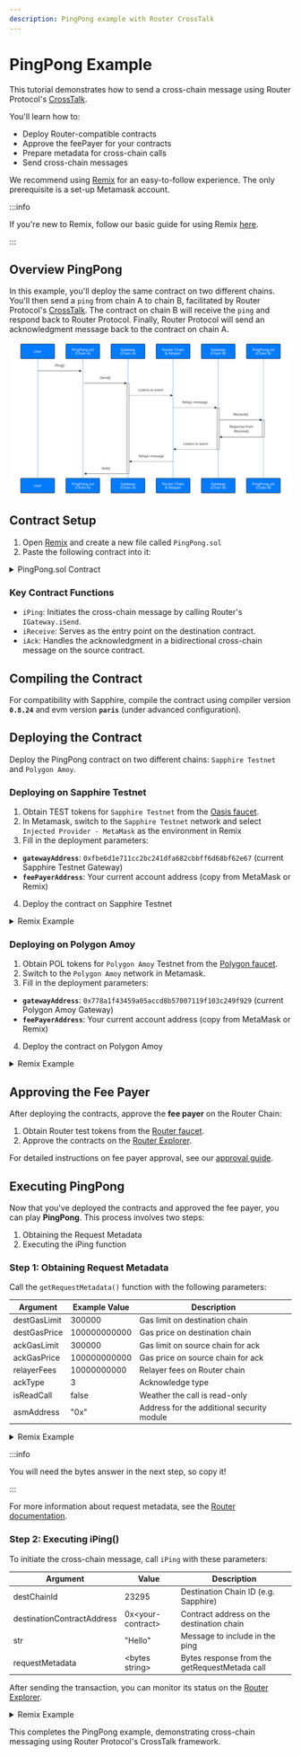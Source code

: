 ```yaml
---
description: PingPong example with Router CrossTalk
---
```


# PingPong Example

This tutorial demonstrates how to send a cross-chain message using Router
Protocol's [CrossTalk].

You'll learn how to:

 - Deploy Router-compatible contracts
 - Approve the feePayer for your contracts
 - Prepare metadata for cross-chain calls
 - Send cross-chain messages

We recommend using [Remix] for an easy-to-follow experience.
The only prerequisite is a set-up Metamask account.

:::info

If you're new to Remix, follow our basic guide for using Remix
[here][dapp-remix].

[dapp-remix]: ../../tools/remix.md

:::


## Overview PingPong

In this example, you'll deploy the same contract on two different chains.
You'll then send a `ping` from chain A to chain B, facilitated by Router
Protocol's [CrossTalk]. The contract on chain B will receive the `ping` and
respond back to Router Protocol. Finally, Router Protocol will send an
acknowledgment message back to the contract on chain A.

![PingPong Flow](../../diagrams/opl-router-pingpong-flow.mmd.svg)

[CrossTalk]: https://docs.routerprotocol.com/develop/message-transfer-via-crosstalk

## Contract Setup

1. Open [Remix] and create a new file called `PingPong.sol`
2. Paste the following contract into it:

 <details>
        <summary> PingPong.sol Contract </summary>

        ```solidity title="PingPong.sol" showLineNumbers
        //SPDX-License-Identifier: UNLICENSED
        pragma solidity >=0.8.0 <0.9.0;

        import "@routerprotocol/evm-gateway-contracts/contracts/IGateway.sol";

        /// @title PingPong
        /// @author Yashika Goyal
        /// @notice This is a cross-chain ping pong smart contract to demonstrate how one can
        /// utilise Router CrossTalk for cross-chain transactions.
        contract PingPong {
            address public owner;
            uint64 public currentRequestId;

            // srcChainId + requestId => pingFromSource
            mapping(string => mapping(uint64 => string)) public pingFromSource;
            // requestId => ackMessage
            mapping(uint64 => string) public ackFromDestination;

            // instance of the Router's gateway contract
            IGateway public gatewayContract;

            // custom error so that we can emit a custom error message
            error CustomError(string message);

            // event we will emit while sending a ping to destination chain
            event PingFromSource(
                string indexed srcChainId,
                uint64 indexed requestId,
                string message
            );
            event NewPing(uint64 indexed requestId);

            // events we will emit while handling acknowledgement
            event ExecutionStatus(uint256 indexed eventIdentifier, bool isSuccess);
            event AckFromDestination(uint64 indexed requestId, string ackMessage);

            constructor(address payable gatewayAddress, string memory feePayerAddress) {
                owner = msg.sender;

                gatewayContract = IGateway(gatewayAddress);

                gatewayContract.setDappMetadata(feePayerAddress);
            }

            /// @notice function to set the fee payer address on Router Chain.
            /// @param feePayerAddress address of the fee payer on Router Chain.
            function setDappMetadata(string memory feePayerAddress) external {
                require(msg.sender == owner, "only owner");
                gatewayContract.setDappMetadata(feePayerAddress);
            }

            /// @notice function to set the Router Gateway Contract.
            /// @param gateway address of the gateway contract.
            function setGateway(address gateway) external {
                require(msg.sender == owner, "only owner");
                gatewayContract = IGateway(gateway);
            }

            /// @notice function to generate a cross-chain request to ping a destination chain contract.
            /// @param destChainId chain ID of the destination chain in string.
            /// @param destinationContractAddress contract address of the contract that will handle this
            /// @param str string to be pinged to destination
            /// @param requestMetadata abi-encoded metadata according to source and destination chains
            function iPing(
                string calldata destChainId,
                string calldata destinationContractAddress,
                string calldata str,
                bytes calldata requestMetadata
            ) public payable {
                currentRequestId++;

                bytes memory packet = abi.encode(currentRequestId, str);
                bytes memory requestPacket = abi.encode(destinationContractAddress, packet);
                gatewayContract.iSend{ value: msg.value }(
                1,
                0,
                string(""),
                destChainId,
                requestMetadata,
                requestPacket
                );
                emit NewPing(currentRequestId);
            }

            /// @notice function to get the request metadata to be used while initiating cross-chain request
            /// @return requestMetadata abi-encoded metadata according to source and destination chains
            function getRequestMetadata(
                uint64 destGasLimit,
                uint64 destGasPrice,
                uint64 ackGasLimit,
                uint64 ackGasPrice,
                uint128 relayerFees,
                uint8 ackType,
                bool isReadCall,
                string memory asmAddress
            ) public pure returns (bytes memory) {
                bytes memory requestMetadata = abi.encodePacked(
                destGasLimit,
                destGasPrice,
                ackGasLimit,
                ackGasPrice,
                relayerFees,
                ackType,
                isReadCall,
                asmAddress
                );
                return requestMetadata;
            }

            /// @notice function to handle the cross-chain request received from some other chain.
            /// @param packet the payload sent by the source chain contract when the request was created.
            /// @param srcChainId chain ID of the source chain in string.
            function iReceive(
                string memory, //requestSender,
                bytes memory packet,
                string memory srcChainId
            ) external returns (uint64, string memory) {
                require(msg.sender == address(gatewayContract), "only gateway");
                (uint64 requestId, string memory sampleStr) = abi.decode(
                packet,
                (uint64, string)
                );
                if (
                keccak256(abi.encodePacked(sampleStr)) == keccak256(abi.encodePacked(""))
                ) {
                revert CustomError("String should not be empty");
                }
                pingFromSource[srcChainId][requestId] = sampleStr;

                emit PingFromSource(srcChainId, requestId, sampleStr);

                return (requestId, sampleStr);
            }

            /// @notice function to handle the acknowledgement received from the destination chain
            /// back on the source chain.
            /// @param requestIdentifier event nonce which is received when we create a cross-chain request
            /// We can use it to keep a mapping of which nonces have been executed and which did not.
            /// @param execFlag a boolean value suggesting whether the call was successfully
            /// executed on the destination chain.
            /// @param execData returning the data returned from the handleRequestFromSource
            /// function of the destination chain.
            function iAck(
                uint256 requestIdentifier,
                bool execFlag,
                bytes memory execData
            ) external {
                (uint64 requestId, string memory ackMessage) = abi.decode(
                execData,
                (uint64, string)
                );

                ackFromDestination[requestId] = ackMessage;

                emit ExecutionStatus(requestIdentifier, execFlag);
                emit AckFromDestination(requestId, ackMessage);
            }
        }
        ```
  </details>

### Key Contract Functions

- `iPing`: Initiates the cross-chain message by calling Router's
  `IGateway.iSend`.
- `iReceive`: Serves as the entry point on the destination contract.
- `iAck`: Handles the acknowledgment in a bidirectional cross-chain message on
  the source contract.

## Compiling the Contract

For compatibility with Sapphire, compile the contract using compiler version
**`0.8.24`** and evm version **`paris`** (under advanced configuration).

## Deploying the Contract

Deploy the PingPong contract on two different chains: `Sapphire Testnet` and
`Polygon Amoy`.

### Deploying on Sapphire Testnet

1. Obtain TEST tokens for `Sapphire Testnet` from the [Oasis faucet].
2. In Metamask, switch to the `Sapphire Testnet` network and select
   `Injected Provider - MetaMask` as the environment in Remix
3. Fill in the deployment parameters:

- **`gatewayAddress`**: `0xfbe6d1e711cc2bc241dfa682cbbff6d68bf62e67`
  (current Sapphire Testnet Gateway)
- **`feePayerAddress`**: Your current account address
  (copy from MetaMask or Remix)
  
4. Deploy the contract on Sapphire Testnet

<details>
  <summary> Remix Example </summary>

![Deploy Sapphire](../../images/opl/router-deploy-pingpong-sapphire.png)
</details>

[Oasis Faucet]: https://faucet.testnet.oasis.io/

### Deploying on Polygon Amoy

1. Obtain POL tokens for `Polygon Amoy` Testnet from the [Polygon faucet].
2. Switch to the `Polygon Amoy` network in Metamask.
3. Fill in the deployment parameters:

- **`gatewayAddress`**: `0x778a1f43459a05accd8b57007119f103c249f929`
  (current Polygon Amoy Gateway)
- **`feePayerAddress`**: Your current account address
  (copy from MetaMask or Remix)

4. Deploy the contract on Polygon Amoy

<details>
  <summary> Remix Example </summary>

![Deploy Polygon Amoy](../../images/opl/router-deploy-pingpong-amoy.png)
</details>

[Polygon Faucet]: https://faucet.polygon.technology/

## Approving the Fee Payer

After deploying the contracts, approve the **fee payer** on the Router Chain:

1. Obtain Router test tokens from the [Router faucet].
2. Approve the contracts on the [Router Explorer][feepayer].

For detailed instructions on fee payer approval, see our [approval guide].

[Router faucet]: https://faucet.routerprotocol.com/
[feepayer]: https://testnet.routerscan.io/feePayer
[approval guide]: ./approve.md

## Executing PingPong

Now that you've deployed the contracts and approved the fee payer, you can play
**PingPong**. This process involves two steps:

1. Obtaining the Request Metadata
2. Executing the iPing function

### Step 1: Obtaining Request Metadata

Call the `getRequestMetadata()` function with the following parameters:

| Argument     | Example Value | Description                                |
| ------------ | ------------- | ------------------------------------------ |
| destGasLimit | 300000        | Gas limit on destination chain             |
| destGasPrice | 100000000000  | Gas price on destination chain             |
| ackGasLimit  | 300000        | Gas limit on source chain for ack          |
| ackGasPrice  | 100000000000  | Gas price on source chain for ack          |
| relayerFees  | 10000000000   | Relayer fees on Router chain               |
| ackType      | 3             | Acknowledge type                           |
| isReadCall   | false         | Weather the call is read-only              |
| asmAddress   | "0x"          | Address for the additional security module |

<details>
  <summary> Remix Example </summary>

  ![Router getRequestMetadata](../../images/opl/router-metadata.png)
</details>
  
:::info

You will need the bytes answer in the next step, so copy it!

:::

For more information about request metadata, see the
[Router documentation][metadata].

[metadata]: https://docs.routerprotocol.com/develop/message-transfer-via-crosstalk/evm-guides/iDapp-functions/iSend#5-requestmetadata

### Step 2: Executing iPing()

To initiate the cross-chain message, call `iPing` with these parameters:

| Argument                   | Value                   | Description                                       |
| -------------------------- | ----------------------- | ------------------------------------------------- |
| destChainId                | 23295                   | Destination Chain ID (e.g. Sapphire)              |
| destinationContractAddress | 0x&lt;your-contract&gt; | Contract address on the destination chain         |
| str                        | "Hello"                 | Message to include in the ping                    |
| requestMetadata            | &lt;bytes string&gt;    | Bytes response from the getRequestMetada call     |


After sending the transaction, you can monitor its status on the
[Router Explorer].

<details>
  <summary> Remix Example </summary>

![Router iPing](../../images/opl/router-iping.png)
</details>

This completes the PingPong example, demonstrating cross-chain messaging using
Router Protocol's CrossTalk framework.
  
[Router Explorer]: https://testnet.routerscan.io/crosschain
[Remix]: https://remix.ethereum.org/
